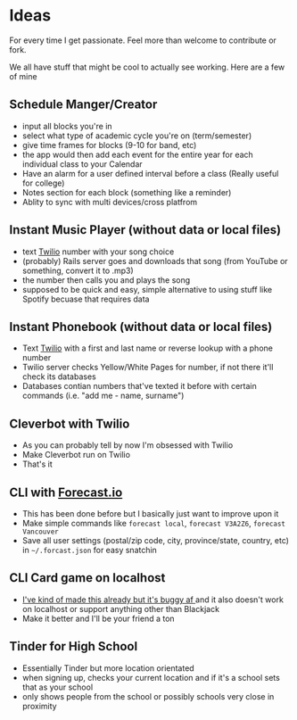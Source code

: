 # Ideas

For every time I get passionate. Feel more than welcome to contribute or fork.

We all have stuff that might be cool to actually see working.
Here are a few of mine

## Schedule Manger/Creator
- input all blocks you're in
- select what type of academic cycle you're on (term/semester)
- give time frames for blocks (9-10 for band, etc)
- the app would then add each event for the entire year for each individual class to your Calendar
- Have an alarm for a user defined interval before a class (Really useful for college)
- Notes section for each block (something like a reminder)
- Ablity to sync with multi devices/cross platfrom 


## Instant Music Player (without data or local files)
- text [Twilio](twilio.com) number with your song choice
- (probably) Rails server goes and downloads that song (from YouTube or something, convert it to .mp3)
- the number then calls you and plays the song
- supposed to be quick and easy, simple alternative to using stuff like Spotify becuase that requires data

## Instant Phonebook (without data or local files)
- Text [Twilio](twilio.com) with a first and last name or reverse lookup with a phone number
- Twilio server checks Yellow/White Pages for number, if not there it'll check its databases
- Databases contian numbers that've texted it before with certain commands (i.e. "add me - name, surname")

## Cleverbot with Twilio
- As you can probably tell by now I'm obsessed with Twilio
- Make Cleverbot run on Twilio
- That's it

## CLI with [Forecast.io](http://forecast.io/)
- This has been done before but I basically just want to improve upon it
- Make simple commands like `forecast local`, `forecast V3A2Z6`, `forecast Vancouver`
- Save all user settings (postal/zip code, city, province/state, country, etc) in `~/.forcast.json` for easy snatchin

## CLI Card game on localhost
- [I've kind of made this already but it's buggy af ](https://github.com/probablyjosh/cards) and it also doesn't work on localhost or support anything other than Blackjack
- Make it better and I'll be your friend a ton

## Tinder for High School
- Essentially Tinder but more location orientated
- when signing up, checks your current location and if it's a school sets that as your school
- only shows people from the school or possibly schools very close in proximity
